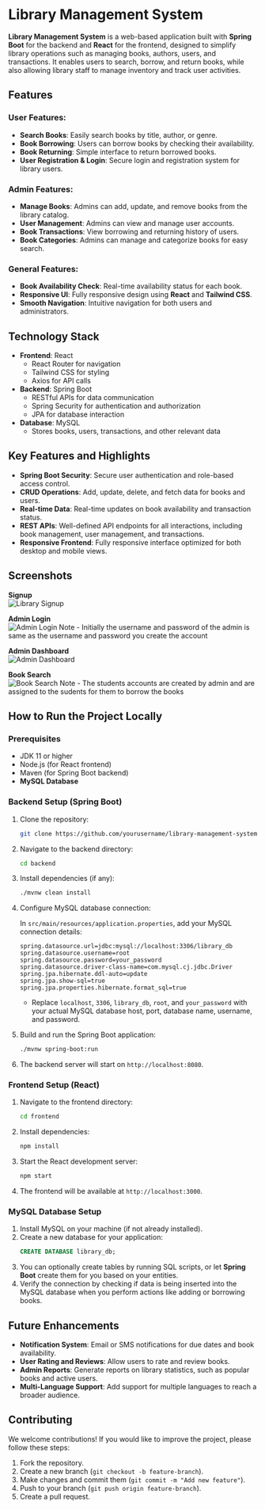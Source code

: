 # Library Management System

**Library Management System** is a web-based application built with **Spring Boot** for the backend and **React** for the frontend, designed to simplify library operations such as managing books, authors, users, and transactions. It enables users to search, borrow, and return books, while also allowing library staff to manage inventory and track user activities.

## Features

### User Features:
- **Search Books**: Easily search books by title, author, or genre.
- **Book Borrowing**: Users can borrow books by checking their availability.
- **Book Returning**: Simple interface to return borrowed books.
- **User Registration & Login**: Secure login and registration system for library users.

### Admin Features:
- **Manage Books**: Admins can add, update, and remove books from the library catalog.
- **User Management**: Admins can view and manage user accounts.
- **Book Transactions**: View borrowing and returning history of users.
- **Book Categories**: Admins can manage and categorize books for easy search.

### General Features:
- **Book Availability Check**: Real-time availability status for each book.
- **Responsive UI**: Fully responsive design using **React** and **Tailwind CSS**.
- **Smooth Navigation**: Intuitive navigation for both users and administrators.

## Technology Stack

- **Frontend**: React
  - React Router for navigation
  - Tailwind CSS for styling
  - Axios for API calls
- **Backend**: Spring Boot
  - RESTful APIs for data communication
  - Spring Security for authentication and authorization
  - JPA for database interaction
- **Database**: MySQL
  - Stores books, users, transactions, and other relevant data

## Key Features and Highlights

- **Spring Boot Security**: Secure user authentication and role-based access control.
- **CRUD Operations**: Add, update, delete, and fetch data for books and users.
- **Real-time Data**: Real-time updates on book availability and transaction status.
- **REST APIs**: Well-defined API endpoints for all interactions, including book management, user management, and transactions.
- **Responsive Frontend**: Fully responsive interface optimized for both desktop and mobile views.

## Screenshots

**Signup**  
![Library Signup](https://i.imgur.com/GGgNCPJ.png[/img])

**Admin Login**  
![Admin Login](https://i.imgur.com/sluzBMJ.png[/img])
 Note - Initially the username and password of the admin is same as the username and password you create the account

**Admin Dashboard**  
![Admin Dashboard](https://i.imgur.com/w29Wixt.png[/img])

**Book Search**  
![Book Search](https://i.imgur.com/PZAQi63.png[/img])
Note - The students accounts are created by admin and are assigned to the sudents for them to borrow the books 

## How to Run the Project Locally

### Prerequisites

- JDK 11 or higher
- Node.js (for React frontend)
- Maven (for Spring Boot backend)
- **MySQL Database**

### Backend Setup (Spring Boot)

1. Clone the repository:
   ```bash
   git clone https://github.com/yourusername/library-management-system.git
   ```
2. Navigate to the backend directory:
   ```bash
   cd backend
   ```
3. Install dependencies (if any):
   ```bash
   ./mvnw clean install
   ```
4. Configure MySQL database connection:
   
   In `src/main/resources/application.properties`, add your MySQL connection details:

   ```properties
   spring.datasource.url=jdbc:mysql://localhost:3306/library_db
   spring.datasource.username=root
   spring.datasource.password=your_password
   spring.datasource.driver-class-name=com.mysql.cj.jdbc.Driver
   spring.jpa.hibernate.ddl-auto=update
   spring.jpa.show-sql=true
   spring.jpa.properties.hibernate.format_sql=true
   ```

   - Replace `localhost`, `3306`, `library_db`, `root`, and `your_password` with your actual MySQL database host, port, database name, username, and password.

5. Build and run the Spring Boot application:
   ```bash
   ./mvnw spring-boot:run
   ```
6. The backend server will start on `http://localhost:8080`.

### Frontend Setup (React)

1. Navigate to the frontend directory:
   ```bash
   cd frontend
   ```
2. Install dependencies:
   ```bash
   npm install
   ```
3. Start the React development server:
   ```bash
   npm start
   ```
4. The frontend will be available at `http://localhost:3000`.

### MySQL Database Setup

1. Install MySQL on your machine (if not already installed).
2. Create a new database for your application:
   ```sql
   CREATE DATABASE library_db;
   ```
3. You can optionally create tables by running SQL scripts, or let **Spring Boot** create them for you based on your entities.
4. Verify the connection by checking if data is being inserted into the MySQL database when you perform actions like adding or borrowing books.

## Future Enhancements

- **Notification System**: Email or SMS notifications for due dates and book availability.
- **User Rating and Reviews**: Allow users to rate and review books.
- **Admin Reports**: Generate reports on library statistics, such as popular books and active users.
- **Multi-Language Support**: Add support for multiple languages to reach a broader audience.

## Contributing

We welcome contributions! If you would like to improve the project, please follow these steps:

1. Fork the repository.
2. Create a new branch (`git checkout -b feature-branch`).
3. Make changes and commit them (`git commit -m "Add new feature"`).
4. Push to your branch (`git push origin feature-branch`).
5. Create a pull request.

